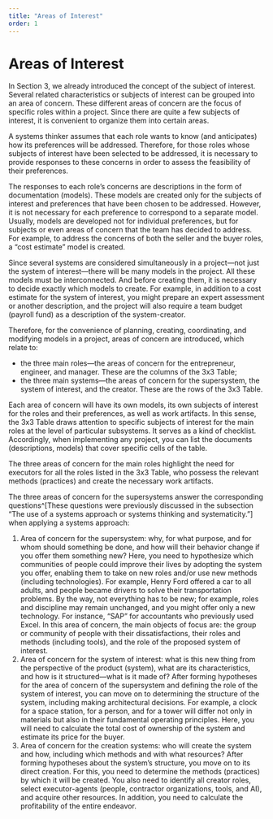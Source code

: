 ```yaml
---
title: "Areas of Interest"
order: 1
---
```


# Areas of Interest

In Section 3, we already introduced the concept of the subject of interest. Several related characteristics or subjects of interest can be grouped into an area of concern. These different areas of concern are the focus of specific roles within a project. Since there are quite a few subjects of interest, it is convenient to organize them into certain areas.

A systems thinker assumes that each role wants to know (and anticipates) how its preferences will be addressed. Therefore, for those roles whose subjects of interest have been selected to be addressed, it is necessary to provide responses to these concerns in order to assess the feasibility of their preferences.

The responses to each role’s concerns are descriptions in the form of documentation (models). These models are created only for the subjects of interest and preferences that have been chosen to be addressed. However, it is not necessary for each preference to correspond to a separate model. Usually, models are developed not for individual preferences, but for subjects or even areas of concern that the team has decided to address. For example, to address the concerns of both the seller and the buyer roles, a “cost estimate” model is created.

Since several systems are considered simultaneously in a project—not just the system of interest—there will be many models in the project. All these models must be interconnected. And before creating them, it is necessary to decide exactly which models to create. For example, in addition to a cost estimate for the system of interest, you might prepare an expert assessment or another description, and the project will also require a team budget (payroll fund) as a description of the system-creator.

Therefore, for the convenience of planning, creating, coordinating, and modifying models in a project, areas of concern are introduced, which relate to:

* the three main roles—the areas of concern for the entrepreneur, engineer, and manager. These are the columns of the 3x3 Table;
* the three main systems—the areas of concern for the supersystem, the system of interest, and the creator. These are the rows of the 3x3 Table.

Each area of concern will have its own models, its own subjects of interest for the roles and their preferences, as well as work artifacts. In this sense, the 3x3 Table draws attention to specific subjects of interest for the main roles at the level of particular subsystems. It serves as a kind of checklist. Accordingly, when implementing any project, you can list the documents (descriptions, models) that cover specific cells of the table.

The three areas of concern for the main roles highlight the need for executors for all the roles listed in the 3x3 Table, who possess the relevant methods (practices) and create the necessary work artifacts.

The three areas of concern for the supersystems answer the corresponding questions^[These questions were previously discussed in the subsection “The use of a systems approach or systems thinking and systematicity.”] when applying a systems approach:

1. Area of concern for the supersystem: why, for what purpose, and for whom should something be done, and how will their behavior change if you offer them something new? Here, you need to hypothesize which communities of people could improve their lives by adopting the system you offer, enabling them to take on new roles and/or use new methods (including technologies). For example, Henry Ford offered a car to all adults, and people became drivers to solve their transportation problems. By the way, not everything has to be new; for example, roles and discipline may remain unchanged, and you might offer only a new technology. For instance, “SAP” for accountants who previously used Excel. In this area of concern, the main objects of focus are: the group or community of people with their dissatisfactions, their roles and methods (including tools), and the role of the proposed system of interest.
2. Area of concern for the system of interest: what is this new thing from the perspective of the product (system), what are its characteristics, and how is it structured—what is it made of? After forming hypotheses for the area of concern of the supersystem and defining the role of the system of interest, you can move on to determining the structure of the system, including making architectural decisions. For example, a clock for a space station, for a person, and for a tower will differ not only in materials but also in their fundamental operating principles. Here, you will need to calculate the total cost of ownership of the system and estimate its price for the buyer.
3. Area of concern for the creation systems: who will create the system and how, including which methods and with what resources? After forming hypotheses about the system’s structure, you move on to its direct creation. For this, you need to determine the methods (practices) by which it will be created. You also need to identify all creator roles, select executor-agents (people, contractor organizations, tools, and AI), and acquire other resources. In addition, you need to calculate the profitability of the entire endeavor.
